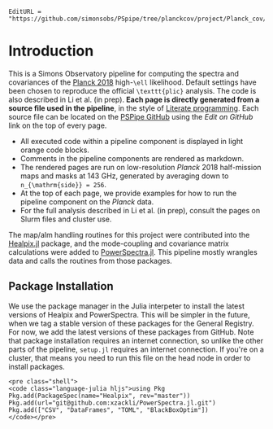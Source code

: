 ```@meta
EditURL = "https://github.com/simonsobs/PSpipe/tree/planckcov/project/Planck_cov/docs/src/index.md"
```

# Introduction

This is a Simons Observatory pipeline for computing the spectra and covariances of the
[Planck 2018](https://arxiv.org/abs/1907.12875) high-``\ell`` likelihood. Default
settings have been chosen to reproduce the official ``\texttt{plic}`` analysis. The
code is also described in Li et al. (in prep). **Each page
is directly generated from a source file used in the pipeline**, in the style of
[Literate programming](https://en.wikipedia.org/wiki/Literate_programming). Each source
file can be located on the [PSPipe GitHub](https://github.com/simonsobs/PSpipe) using the
*Edit on GitHub* link on the top of every page.

* All executed code within a pipeline component is displayed in light orange code blocks.
* Comments in the pipeline components are rendered as markdown.
* The rendered pages are run on low-resolution *Planck* 2018 half-mission maps and masks
  at 143 GHz, generated by averaging down to ``n_{\mathrm{side}} = 256``.
* At the top of each page, we provide examples for how to run the pipeline component
  on the *Planck* data.
* For the full analysis described in Li et al. (in prep), consult the pages on Slurm
  files and cluster use.

The map/alm handling routines for this project were contributed into
the [Healpix.jl](https://ziotom78.github.io/Healpix.jl/dev/) package, and the
mode-coupling and covariance matrix calculations were added to
[PowerSpectra.jl](https://xzackli.github.io/PowerSpectra.jl/dev/).
This pipeline mostly wrangles data and calls the routines from those packages.


## Package Installation
We use the package manager in the Julia interpeter
to install the latest versions of Healpix and PowerSpectra. This will be simpler in
the future, when we tag a stable version of these packages for the General Registry. 
For now, we add the latest versions of these packages from GitHub. Note that package 
installation requires an internet connection, so unlike the other parts of the pipeline,
`setup.jl` requires an internet connection. If you're on a cluster, that means you need 
to run this file on the head node in order to install packages.

```@raw html 
<pre class="shell">
<code class="language-julia hljs">using Pkg  
Pkg.add(PackageSpec(name="Healpix", rev="master")) 
Pkg.add(url="git@github.com:xzackli/PowerSpectra.jl.git")
Pkg.add(["CSV", "DataFrames", "TOML", "BlackBoxOptim"])
</code></pre>
```

